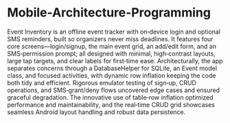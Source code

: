 # Mobile-Architecture-Programming

Event Inventory is an offline event tracker with on‑device login and optional SMS reminders, built so organizers never miss deadlines. It features four core screens—login/signup, the main event grid, an add/edit form, and an SMS‑permission prompt; all designed with minimal, high‑contrast layouts, large tap targets, and clear labels for first‑time ease. Architecturally, the app separates concerns through a DatabaseHelper for SQLite, an Event model class, and focused activities, with dynamic row inflation keeping the code both tidy and efficient. Rigorous emulator testing of sign‑up, CRUD operations, and SMS‑grant/deny flows uncovered edge cases and ensured graceful degradation. The innovative use of table‑row inflation optimized performance and maintainability, and the real‑time CRUD grid showcases seamless Android layout handling and robust data persistence.
